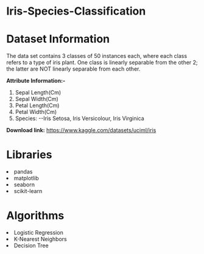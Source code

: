 # Iris-Species-Classification

# Dataset Information

The data set contains 3 classes of 50 instances each, where each class refers to a type of iris plant. One class is linearly separable from the other 2; the latter are NOT linearly separable from each other.

**Attribute Information:-**

1. Sepal Length(Cm)
2. Sepal Width(Cm)
3. Petal Length(Cm)
4. Petal Width(Cm)
5. Species: --Iris Setosa, Iris Versicolour, Iris Virginica

**Download link:** https://www.kaggle.com/datasets/uciml/iris

# Libraries

<li>pandas
<li>matplotlib
<li>seaborn
<li>scikit-learn

# Algorithms

<li>Logistic Regression
<li>K-Nearest Neighbors
<li>Decision Tree
